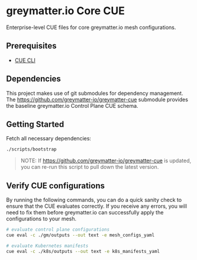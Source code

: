 # greymatter.io Core CUE

Enterprise-level CUE files for core greymatter.io mesh configurations.

## Prerequisites

- [CUE CLI](https://cuelang.org/docs/install/)

## Dependencies

This project makes use of git submodules for dependency management. The
<https://github.com/greymatter-io/greymatter-cue> submodule provides the
baseline greymatter.io Control Plane CUE schema.

## Getting Started

Fetch all necessary dependencies:

```sh
./scripts/bootstrap
```

> NOTE: If <https://github.com/greymatter-io/greymatter-cue> is updated, you
> can re-run this script to pull down the latest version.

## Verify CUE configurations

By running the following commands, you can do a quick sanity check to
ensure that the CUE evaluates correctly. If you receive any errors, you
will need to fix them before greymatter.io can successfully apply the  configurations to your mesh.

```sh
# evaluate control plane configurations
cue eval -c ./gm/outputs --out text -e mesh_configs_yaml
```

```sh
# evaluate Kubernetes manifests
cue eval -c ./k8s/outputs --out text -e k8s_manifests_yaml
```
